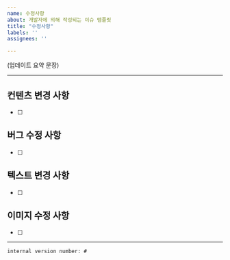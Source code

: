 ```yaml
---
name: 수정사항
about: 개발자에 의해 작성되는 이슈 템플릿
title: "수정사항"
labels: ''
assignees: ''

---
```


(업데이트 요약 문장)

---

컨텐츠 변경 사항
---
- [ ] 

버그 수정 사항
---
- [ ] 

텍스트 변경 사항
---
- [ ] 

이미지 수정 사항
---
- [ ] 

---
` internal version number: # `